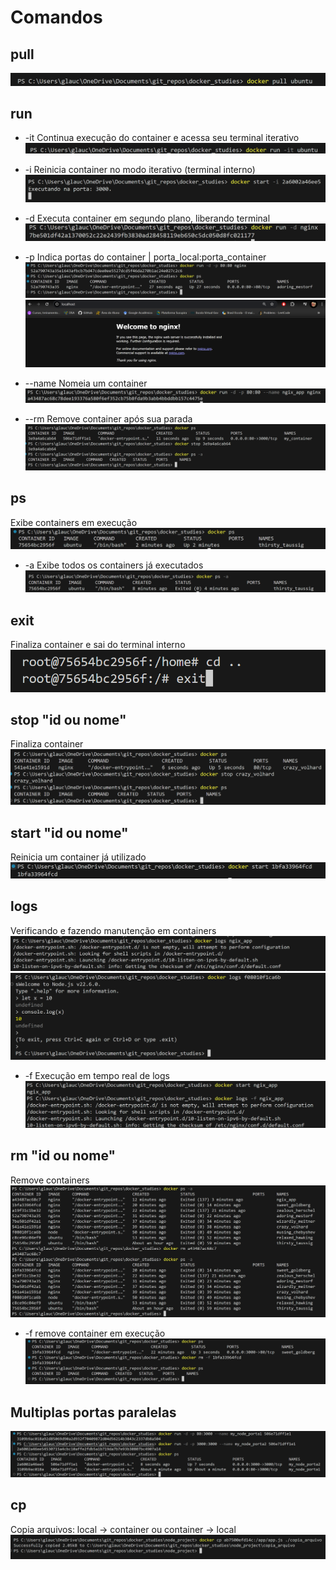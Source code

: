 # Comandos

## pull

![alt text](asset/image-2.png)

## run

- -it
Continua execução do container e acessa seu terminal iterativo
![alt text](asset/image-3.png)

- -i
Reinicia container no modo iterativo (terminal interno)
![alt text](asset/image-32.png)

- -d
Executa container em segundo plano, liberando terminal
![alt text](asset/image-8.png)

- -p
Indica portas do container | porta_local:porta_container
![alt text](asset/image-9.png)
![alt text](asset/image-10.png)

- --name
Nomeia um container
![alt text](asset/image-12.png)

- --rm
Remove container após sua parada
![alt text](asset/image-36.png)

## ps

Exibe containers em execução
![alt text](asset/image-4.png)

- -a
Exibe todos os containers já executados
![alt text](asset/image-6.png)

## exit

Finaliza container e sai do terminal interno
![alt text](asset/image-5.png)

## stop "id ou nome"

Finaliza container
![alt text](asset/image-7.png)

## start "id ou nome"

Reinicia um container já utilizado
![alt text](asset/image-11.png)

## logs

Verificando e fazendo manutenção em containers
![alt text](asset/image-13.png)
![alt text](asset/image-15.png)

- -f
Execução em tempo real de logs
![alt text](asset/image-14.png)

## rm "id ou nome"

Remove containers
![alt text](asset/image-16.png)

- -f
remove container em execução
![alt text](asset/image-17.png)

## Multiplas portas paralelas

![alt text](asset/image-27.png)

## cp

Copia arquivos: local -> container ou container -> local
![alt text](asset/image-37.png)
